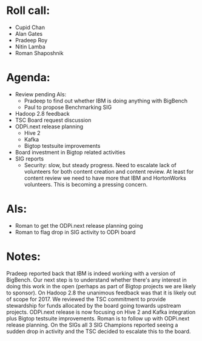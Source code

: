 # Roll call:
  * Cupid Chan
  * Alan Gates
  * Pradeep Roy
  * Nitin Lamba
  * Roman Shaposhnik

# Agenda:
 * Review pending AIs:
     * Pradeep to find out whether IBM is doing anything with BigBench
     * Paul to propose Benchmarking SIG
  * Hadoop 2.8 feedback
  * TSC Board request discussion
  * ODPi.next release planning
     * Hive 2
     * Kafka
     * Bigtop testsuite improvements
  * Board investment in Bigtop related activities
  * SIG reports
     * Security: slow, but steady progress. Need to escalate lack of volunteers for both content creation and content review. At least for content review we need to have more that IBM and HortonWorks volunteers. This is becoming a pressing concern.

# AIs:

* Roman to get the ODPi.next release planning going
* Roman to flag drop in SIG activity to ODPi board

# Notes:

Pradeep reported back that IBM is indeed working with a version of BigBench. Our
next step is to understand whether there's any interest in doing this work in
the open (perhaps as part of Bigtop projects we are likely to sponsor). On Hadoop 2.8
the unanimous feedback was that it is likely out of scope for 2017. We reviewed
the TSC commitment to provide stewardship for funds allocated by the board going
towards upstream projects. ODPi.next release is now focusing on Hive 2 and Kafka
integration plus Bigtop testsuite improvements. Roman is to follow up with ODPi.next
release planning. On the SIGs all 3 SIG Champions reported seeing a sudden drop in
activity and the TSC decided to escalate this to the board.
